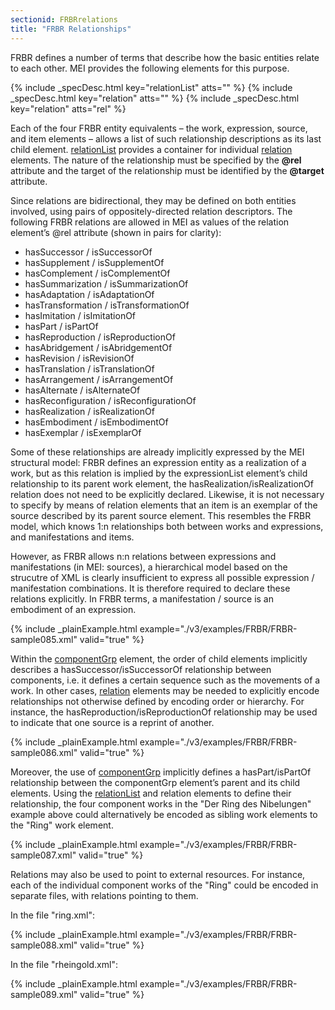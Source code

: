 ```yaml
---
sectionid: FRBRrelations
title: "FRBR Relationships"
---
```




FRBR defines a number of terms that describe how the basic entities relate to each
other. MEI
provides the following elements for this purpose.



{% include _specDesc.html key="relationList" atts="" %}
{% include _specDesc.html key="relation" atts="" %}
{% include _specDesc.html key="relation" atts="rel" %}



Each of the four FRBR entity equivalents – the work, expression, source, and item
elements –
allows a list of such relationship descriptions as its last child element. <a class="link_odd_elementSpec" href="/v3/elements/relationList">relationList</a> provides a container for individual 
<a class="link_odd_elementSpec" href="/v3/elements/relation">relation</a>
elements. The nature of the relationship must be specified by the **@rel** attribute and
the target of the relationship must be identified by the **@target** attribute.

Since relations are bidirectional, they may be defined on both entities involved,
using pairs
of oppositely-directed relation descriptors. The following FRBR relations are allowed
in MEI
as values of the relation element’s @rel attribute (shown in pairs for clarity): 
- hasSuccessor / isSuccessorOf
- hasSupplement / isSupplementOf
- hasComplement / isComplementOf
- hasSummarization / isSummarizationOf
- hasAdaptation / isAdaptationOf
- hasTransformation / isTransformationOf
- hasImitation / isImitationOf
- hasPart / isPartOf
- hasReproduction / isReproductionOf
- hasAbridgement / isAbridgementOf
- hasRevision / isRevisionOf
- hasTranslation / isTranslationOf
- hasArrangement / isArrangementOf
- hasAlternate / isAlternateOf
- hasReconfiguration / isReconfigurationOf
- hasRealization / isRealizationOf
- hasEmbodiment / isEmbodimentOf
- hasExemplar / isExemplarOf



Some of these relationships are already implicitly expressed by the MEI structural
model:
FRBR defines an expression entity as a realization of a work, but as this relation
is implied
by the expressionList element’s child relationship to its parent work element, the
hasRealization/isRealizationOf relation does not need to be explicitly declared. Likewise,
it
is not necessary to specify by means of relation elements that an item is an exemplar
of the
source described by its parent source element. This resembles the FRBR model, which
knows 1:n
relationships both between works and expressions, and manifestations and items.

However, as FRBR allows n:n relations between expressions and manifestations (in MEI:
sources), a hierarchical model based on the strucutre of XML is clearly insufficient
to
express all possible expression / manifestation combinations. It is therefore required
to
declare these relations explicitly. In FRBR terms, a manifestation / source is an
embodiment
of an expression.

{% include _plainExample.html example="./v3/examples/FRBR/FRBR-sample085.xml" valid="true" %}

Within the 
<a class="link_odd_elementSpec" href="/v3/elements/componentGrp">componentGrp</a> element, the order of child elements implicitly
describes a hasSuccessor/isSuccessorOf relationship between components, i.e. it defines
a
certain sequence such as the movements of a work. In other cases, 
<a class="link_odd_elementSpec" href="/v3/elements/relation">relation</a> elements may be needed to explicitly encode relationships not otherwise
defined by encoding order or hierarchy. For instance, the hasReproduction/isReproductionOf
relationship may be used to indicate that one source is a reprint of another.

{% include _plainExample.html example="./v3/examples/FRBR/FRBR-sample086.xml" valid="true" %}

Moreover, the use of 
<a class="link_odd_elementSpec" href="/v3/elements/componentGrp">componentGrp</a> implicitly defines a hasPart/isPartOf
relationship between the componentGrp element’s parent and its child elements. Using
the 
<a class="link_odd_elementSpec" href="/v3/elements/relationList">relationList</a> and relation elements to define their relationship, the four
component works in the "Der Ring des Nibelungen" example above could alternatively
be encoded
as sibling work elements to the "Ring" work element.

{% include _plainExample.html example="./v3/examples/FRBR/FRBR-sample087.xml" valid="true" %}

Relations may also be used to point to external resources. For instance, each of the
individual component works of the "Ring" could be encoded in separate files, with
relations
pointing to them.

In the file "ring.xml":

{% include _plainExample.html example="./v3/examples/FRBR/FRBR-sample088.xml" valid="true" %}

In the file "rheingold.xml":

{% include _plainExample.html example="./v3/examples/FRBR/FRBR-sample089.xml" valid="true" %}


